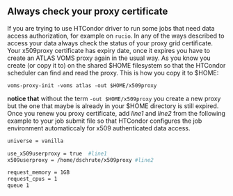 ## Always check your proxy certificate

If you are trying to use HTCondor driver to run some jobs that need data access
authorization, for example on `rucio`. In any of the ways described to access
your data always check the status of your proxy grid certificate. Your x509proxy
certificate has expiry date, once it expires you have to create an ATLAS VOMS
proxy again in the usual way. As you know you create (or copy it to) on the
shared $HOME filesystem so that the HTCondor scheduler can find and read the
proxy. This is how you copy it to $HOME:

```
voms-proxy-init -voms atlas -out $HOME/x509proxy
```

**notice that** without the term `-out $HOME/x509proxy` you create a new proxy
but the one that maybe is already in your $HOME directory is still expired. Once
you renew you proxy certificate, add _line1_ and _line2_ from the following
example to your job submit file so that HTCondor configures the job environment
automaticcaly for x509 authenticated data access.

```bash
universe = vanilla

use_x509userproxy = true  #line1
x509userproxy = /home/dschrute/x509proxy #line2

request_memory = 1GB
request_cpus = 1
queue 1
```
